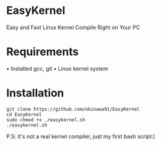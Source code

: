 # EasyKernel
Easy and Fast Linux Kernel Compile Right on Your PC
# Requirements
• Installed gcc, git
• Linux kernel system
# Installation
```
git clone https://github.com/okinawa91/EasyKernel
cd EasyKernel
sudo chmod +x ./easykernel.sh
./easykernel.sh
```

P.S: it's not a real kernel compiler, just my first bash script:)
